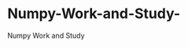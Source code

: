  # Numpy-Work-and-Study-
Numpy Work and Study 
                
                
                                  
                                  
                                                                           
          
                                                    
